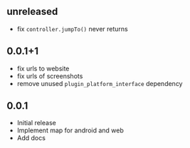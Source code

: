 ## unreleased

- fix `controller.jumpTo()` never returns

## 0.0.1+1

- fix urls to website
- fix urls of screenshots
- remove unused `plugin_platform_interface` dependency

## 0.0.1

- Initial release
- Implement map for android and web
- Add docs
